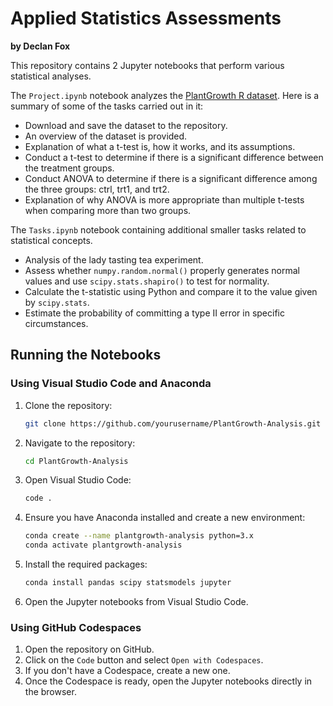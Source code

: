 # Applied Statistics Assessments
**by Declan Fox**

This repository contains 2 Jupyter notebooks that perform various statistical analyses.

The `Project.ipynb` notebook analyzes the [PlantGrowth R dataset](https://vincentarelbundock.github.io/Rdatasets/csv/datasets/PlantGrowth.csv). Here is a summary of some of the tasks carried out in it:

- Download and save the dataset to the repository.
- An overview of the dataset is provided. 
- Explanation of what a t-test is, how it works, and its assumptions.
- Conduct a t-test to determine if there is a significant difference between the treatment groups.
- Conduct ANOVA to determine if there is a significant difference among the three groups: ctrl, trt1, and trt2.
- Explanation of why ANOVA is more appropriate than multiple t-tests when comparing more than two groups.



The `Tasks.ipynb` notebook containing additional smaller tasks related to statistical concepts.

- Analysis of the lady tasting tea experiment.
- Assess whether `numpy.random.normal()` properly generates normal values and use `scipy.stats.shapiro()` to test for normality.
- Calculate the t-statistic using Python and compare it to the value given by `scipy.stats`.
- Estimate the probability of committing a type II error in specific circumstances.

## Running the Notebooks

### Using Visual Studio Code and Anaconda

1. Clone the repository:
    ```bash
    git clone https://github.com/yourusername/PlantGrowth-Analysis.git
    ```
2. Navigate to the repository:
    ```bash
    cd PlantGrowth-Analysis
    ```
3. Open Visual Studio Code:
    ```bash
    code .
    ```
4. Ensure you have Anaconda installed and create a new environment:
    ```bash
    conda create --name plantgrowth-analysis python=3.x
    conda activate plantgrowth-analysis
    ```
5. Install the required packages:
    ```bash
    conda install pandas scipy statsmodels jupyter
    ```
6. Open the Jupyter notebooks from Visual Studio Code.

### Using GitHub Codespaces

1. Open the repository on GitHub.
2. Click on the `Code` button and select `Open with Codespaces`.
3. If you don't have a Codespace, create a new one.
4. Once the Codespace is ready, open the Jupyter notebooks directly in the browser.
